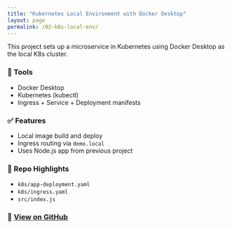 ```yaml
---
title: "Kubernetes Local Environment with Docker Desktop"
layout: page
permalink: /02-k8s-local-env/
---
```


This project sets up a microservice in Kubernetes using Docker Desktop as the local K8s cluster.

### 🔧 Tools
- Docker Desktop
- Kubernetes (kubectl)
- Ingress + Service + Deployment manifests

### ✅ Features
- Local image build and deploy
- Ingress routing via `demo.local`
- Uses Node.js app from previous project

### 📂 Repo Highlights
- `k8s/app-deployment.yaml`
- `k8s/ingress.yaml`
- `src/index.js`

### 🔗 [View on GitHub](https://github.com/tedens/devops-portfolio/tree/main/02-k8s-local-env)

